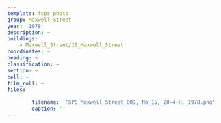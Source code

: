 ```yaml
---
template: fsps_photo
group: Maxwell_Street
year: '1978'
description: ~
buildings:
    - Maxwell_Street/15_Maxwell_Street
coordinates: ~
heading: ~
classification: ~
section: ~
cell: ~
film_roll: ~
files:
    -
        filename: 'FSPS_Maxwell_Street_009,_No_15,_20-4-H,_1978.png'
        caption: ''
---
```


